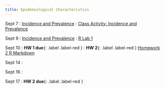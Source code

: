 ```yaml
---
title: Epidemiological Characteristics
---
```


Sept 7
: [Incidence and Prevalence](https://github.com/marievozanne/STAT244NF_class/blob/main/Introduction/2_Lec_Measures_of_Risk.pdf)
  : [Class Activity: Incidence and Prevalence](#)

Sept 9
: [Incidence and Prevalence](#)
  : [R Lab 1](#)

Sept 10
: **HW 1 due**{: .label .label-red }
: **HW 2**{: .label .label-red } [Homework 2 R Markdown](#)

Sept 14
: [](#)

Sept 16
: [](#)

Sept 17
: **HW 2 due**{: .label .label-red }

<!-- Oct 5
: [Linked Lists & Encapsulation](#)
  : [3.1](#), [2.2](#), [2.3](#)

Oct 6
: **Section**{: .label .label-purple }[Linked Lists](#)
  : [Solution](#)

Oct 7
: [Resizing Arrays](#)
  : [2.4](#), [2.5](#)

Oct 8
: **Lab**{: .label .label-purple } [Resizing Arrays](#)

Oct 9
: [Runtime Analysis](#)
  : [8.1](#), [8.2](#), [8.3](#), [8.4](#)
: **HW 2 due**{: .label .label-red } -->
